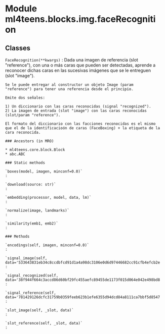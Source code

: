 Module ml4teens.blocks.img.faceRecognition
==========================================

Classes
-------

`FaceRecognition(**kwargs)`
:   Dada una imagen de referencia (slot "reference"), con una o más caras que pueden ser detectadas, aprende a reconocer dichas caras en las sucesivas imágenes que se le entreguen (slot "image").
    
    Se le puede entregar al constructor un objeto Image (param "reference") para tener una referencia desde el principio.
    
    Emite dos señales:
    
    1) Un diccionario con las caras reconocidas (signal "recognized").
    2) La imagen de entrada (slot "image") con las caras reconocidas (slot/param "reference").
    
    El formato del diccionario con las facciones reconocidas es el mismo que el de la identificacioón de caras (FaceBoxing) + la etiqueta de la cara reconocida.

    ### Ancestors (in MRO)

    * ml4teens.core.block.Block
    * abc.ABC

    ### Static methods

    `boxes(model, imagen, minconf=0.0)`
    :

    `download(source: str)`
    :

    `embedding(processor, model, data, lm)`
    :

    `normalize(image, landmarks)`
    :

    `similarity(emb1, emb2)`
    :

    ### Methods

    `encodings(self, imagen, minconf=0.0)`
    :

    `signal_image(self, data='533643831eb34c8ccdbfcd91d1a4a98dc3106e0d6d97446682cc91cfb4efcb2e')`
    :

    `signal_recognized(self, data='38f944f664c3accd86d60bf29fc455aefc89455de1173f015d064e042e498bd8')`
    :

    `signal_reference(self, data='781429126dcfc31759b0359feeb623b1efe6355d94dcd84a8111ca7bbf5d8547')`
    :

    `slot_image(self, _slot, data)`
    :

    `slot_reference(self, _slot, data)`
    :